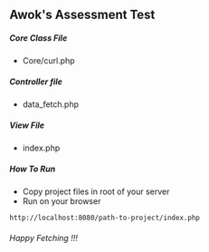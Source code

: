 ## Awok's Assessment Test

##### Core Class File

* Core/curl.php

##### Controller file

* data_fetch.php

##### View File

* index.php

##### How To Run

* Copy project files in root of your server
* Run on your browser

```
http://localhost:8080/path-to-project/index.php
```

###### Happy Fetching !!!